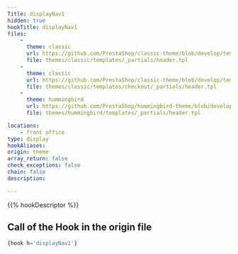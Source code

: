 ```yaml
---
Title: displayNav1
hidden: true
hookTitle: displayNav1
files:
    -
      theme: classic
      url: https://github.com/PrestaShop/classic-theme/blob/develop/templates/_partials/header.tpl
      file: themes/classic/templates/_partials/header.tpl
    -
      theme: classic
      url: https://github.com/PrestaShop/classic-theme/blob/develop/templates/checkout/_partials/header.tpl
      file: themes/classic/templates/checkout/_partials/header.tpl
    -
      theme: hummingbird
      url: https://github.com/PrestaShop/hummingbird-theme/blob/develop/templates/_partials/header.tpl
      file: themes/hummingbird/templates/_partials/header.tpl

locations:
    - front office
type: display
hookAliases: 
origin: theme
array_return: false
check_exceptions: false
chain: false
description: 

---
```


{{% hookDescriptor %}}

## Call of the Hook in the origin file

```php
{hook h='displayNav1'}
```
